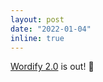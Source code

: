 ```yaml
---
layout: post
date: "2022-01-04"
inline: true
---
```


[Wordify 2.0](https://wordify.unibocconi.it/) is out! :rocket:
